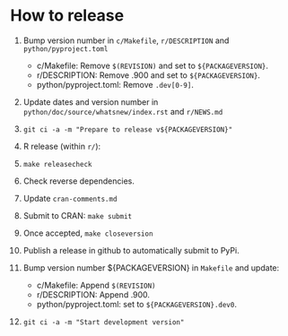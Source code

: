 
How to release
==============

1. Bump version number in `c/Makefile`, `r/DESCRIPTION` and `python/pyproject.toml`

    - c/Makefile: Remove `$(REVISION)` and set to `${PACKAGEVERSION}`.
    - r/DESCRIPTION: Remove .900 and set to `${PACKAGEVERSION}`.
    - python/pyproject.toml: Remove `.dev[0-9]`.

1. Update dates and version number in `python/doc/source/whatsnew/index.rst` and `r/NEWS.md`

1. `git ci -a -m "Prepare to release v${PACKAGEVERSION}"`

1. R release (within `r/`):

  1. `make releasecheck`
  1. Check reverse dependencies.
  1. Update `cran-comments.md`
  1. Submit to CRAN: `make submit`
  1. Once accepted, `make closeversion`

1. Publish a release in github to automatically submit to PyPi.

1. Bump version number ${PACKAGEVERSION} in `Makefile` and update:

    - c/Makefile: Append `$(REVISION)`
    - r/DESCRIPTION: Append .900.
    - python/pyproject.toml: set to `${PACKAGEVERSION}.dev0`.

1. `git ci -a -m "Start development version"`
